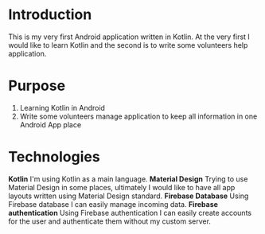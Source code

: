 # Introduction
This is my very first Android application written in Kotlin. 
At the very first I would like to learn Kotlin and the second is to write some volunteers help application.

# Purpose

1. Learning Kotlin in Android
2. Write some volunteers manage application to keep all information in one Android App place

# Technologies

**Kotlin** I'm using Kotlin as a main language.
**Material Design** Trying to use Material Design in some places, ultimately I would like to have all app layouts written using Material Design standard.
**Firebase Database** Using Firebase database I can easily manage incoming data.
**Firebase authentication** Using Firebase authentication I can easily create accounts for the user and authenticate them without my custom server. 
